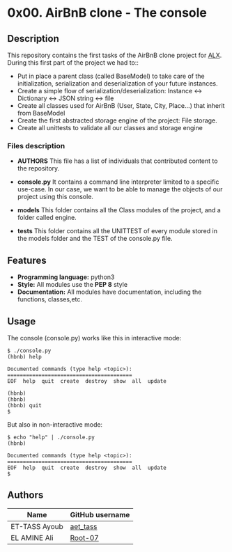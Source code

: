 # 0x00. AirBnB clone - The console

## Description

This repository contains the first tasks of the AirBnB clone project for [ALX](https://www.alxafrica.com/software/).
During this first part of the project we had to::
- Put in place a parent class (called BaseModel) to take care of the initialization, serialization and deserialization of your future instances.
- Create a simple flow of serialization/deserialization: Instance <-> Dictionary <-> JSON string <-> file
- Create all classes used for AirBnB (User, State, City, Place…) that inherit from BaseModel
- Create the first abstracted storage engine of the project: File storage.
- Create all unittests to validate all our classes and storage engine


### Files description

- **AUTHORS**
 This file has a list of individuals that contributed content to the repository.

- **console.py**
It contains a command line interpreter limited to a specific use-case. In our case, we want to be able to manage the objects of our project using this console.

- **models**
This folder contains all the Class modules of the project, and a folder called engine. 

- **tests**
This folder contains all the UNITTEST of every module stored in the models folder and the TEST of the console.py file.

## Features

- **Programming language:** python3
- **Style:** All modules use the **PEP 8** style
- **Documentation:** All modules have documentation, including the functions, classes,etc.


## Usage

The console (console.py) works like this in interactive mode:
```
$ ./console.py
(hbnb) help

Documented commands (type help <topic>):
========================================
EOF  help  quit  create  destroy  show  all  update

(hbnb)
(hbnb)
(hbnb) quit
$
```

But also in non-interactive mode:
```
$ echo "help" | ./console.py
(hbnb)

Documented commands (type help <topic>):
========================================
EOF  help  quit  create  destroy  show  all  update
$
```
## Authors
| Name | GitHub username |
| ------ | ------ |
| ET-TASS Ayoub | [aet_tass](https://github.com/aet-tass) |
| EL AMINE Ali  | [Root-07](https://github.com/Root-07) |
```
